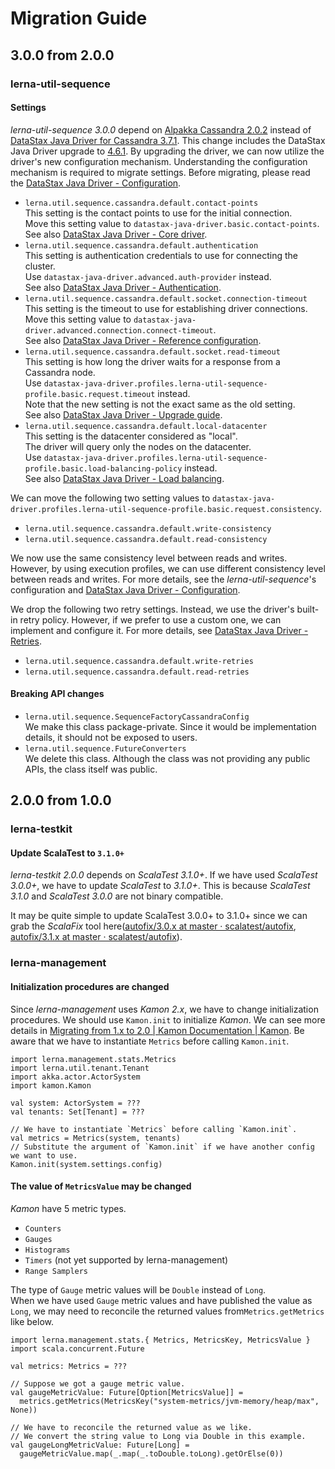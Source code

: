 # Migration Guide

## 3.0.0 from 2.0.0

### lerna-util-sequence

#### Settings

*lerna-util-sequence 3.0.0* depend on [Alpakka Cassandra 2.0.2](https://doc.akka.io/docs/alpakka/2.0.2/cassandra.html)
instead of [DataStax Java Driver for Cassandra 3.7.1](https://docs.datastax.com/en/developer/java-driver/3.7/).
This change includes the DataStax Java Driver upgrade to [4.6.1](https://docs.datastax.com/en/developer/java-driver/4.6/).
By upgrading the driver, we can now utilize the driver's new configuration mechanism.
Understanding the configuration mechanism is required to migrate settings.
Before migrating, please read the [DataStax Java Driver - Configuration](https://docs.datastax.com/en/developer/java-driver/4.6/manual/core/configuration/).

* `lerna.util.sequence.cassandra.default.contact-points`  
  This setting is the contact points to use for the initial connection.  
  Move this setting value to `datastax-java-driver.basic.contact-points`.  
  See also [DataStax Java Driver - Core driver](https://docs.datastax.com/en/developer/java-driver/4.6/manual/core/#contact-points).
* `lerna.util.sequence.cassandra.default.authentication`  
  This setting is authentication credentials to use for connecting the cluster.  
  Use `datastax-java-driver.advanced.auth-provider` instead.  
  See also [DataStax Java Driver - Authentication](https://docs.datastax.com/en/developer/java-driver/4.6/manual/core/authentication/).
* `lerna.util.sequence.cassandra.default.socket.connection-timeout`  
  This setting is the timeout to use for establishing driver connections.  
  Move this setting value to `datastax-java-driver.advanced.connection.connect-timeout`.  
  See also [DataStax Java Driver - Reference configuration](https://docs.datastax.com/en/developer/java-driver/4.6/manual/core/configuration/reference/).
* `lerna.util.sequence.cassandra.default.socket.read-timeout`  
  This setting is how long the driver waits for a response from a Cassandra node.  
  Use `datastax-java-driver.profiles.lerna-util-sequence-profile.basic.request.timeout` instead.  
  Note that the new setting is not the exact same as the old setting.  
  See also [DataStax Java Driver - Upgrade guide](https://docs.datastax.com/en/developer/java-driver/4.6/upgrade_guide/#statements).
* `lerna.util.sequence.cassandra.default.local-datacenter`  
  This setting is the datacenter considered as "local".  
  The driver will query only the nodes on the datacenter.  
  Use `datastax-java-driver.profiles.lerna-util-sequence-profile.basic.load-balancing-policy` instead.  
  See also [DataStax Java Driver - Load balancing](https://docs.datastax.com/en/developer/java-driver/4.6/manual/core/load_balancing/).


We can move the following two setting values to `datastax-java-driver.profiles.lerna-util-sequence-profile.basic.request.consistency`.
* `lerna.util.sequence.cassandra.default.write-consistency`  
* `lerna.util.sequence.cassandra.default.read-consistency`  

We now use the same consistency level between reads and writes.
However, by using execution profiles, we can use different consistency level between reads and writes.
For more details, see the *lerna-util-sequence*'s configuration and [DataStax Java Driver - Configuration](https://docs.datastax.com/en/developer/java-driver/4.6/manual/core/configuration/#execution-profiles).

We drop the following two retry settings.
Instead, we use the driver's built-in retry policy.
However, if we prefer to use a custom one, we can implement and configure it.
For more details, see [DataStax Java Driver - Retries](https://docs.datastax.com/en/developer/java-driver/4.6/manual/core/retries/).
* `lerna.util.sequence.cassandra.default.write-retries`
* `lerna.util.sequence.cassandra.default.read-retries`

#### Breaking API changes

* `lerna.util.sequence.SequenceFactoryCassandraConfig`  
  We make this class package-private.
  Since it would be implementation details, it should not be exposed to users.
* `lerna.util.sequence.FutureConverters`  
  We delete this class.
  Although the class was not providing any public APIs, the class itself was public.

## 2.0.0 from 1.0.0

### lerna-testkit

#### Update ScalaTest to `3.1.0+`
*lerna-testkit 2.0.0* depends on *ScalaTest 3.1.0+*.
If we have used *ScalaTest 3.0.0+*, we have to update *ScalaTest* to *3.1.0+*.
This is because *ScalaTest 3.1.0* and *ScalaTest 3.0.0* are not binary compatible.

It may be quite simple to update ScalaTest 3.0.0+ to 3.1.0+
since we can grab the *ScalaFix* tool here([autofix/3.0.x at master · scalatest/autofix](https://github.com/scalatest/autofix/tree/master/3.0.x), [autofix/3.1.x at master · scalatest/autofix](https://github.com/scalatest/autofix/tree/master/3.1.x)).

### lerna-management

#### Initialization procedures are changed

Since *lerna-management* uses *Kamon 2.x*,
we have to change initialization procedures.
We should use `Kamon.init` to initialize *Kamon*.
We can see more details in [Migrating from 1.x to 2.0 | Kamon Documentation | Kamon](https://kamon.io/docs/latest/guides/migration/from-1.x-to-2.0/#there-is-a-new-kamoninit-method).
Be aware that we have to instantiate `Metrics` before calling `Kamon.init`.

```mdoc mdoc:compile-only
import lerna.management.stats.Metrics
import lerna.util.tenant.Tenant
import akka.actor.ActorSystem
import kamon.Kamon

val system: ActorSystem = ???
val tenants: Set[Tenant] = ???

// We have to instantiate `Metrics` before calling `Kamon.init`.
val metrics = Metrics(system, tenants)
// Substitute the argument of `Kamon.init` if we have another config we want to use.
Kamon.init(system.settings.config)
```

#### The value of `MetricsValue` may be changed

*Kamon* have 5 metric types.
- `Counters`
- `Gauges`
- `Histograms`
- `Timers` (not yet supported by lerna-management)
- `Range Samplers`

The type of `Gauge` metric values will be `Double` instead of `Long`.  
When we have used `Gauge` metric values and have published the value as `Long`,
we may need to reconcile the returned values from`Metrics.getMetrics` like below.

```mdoc mdoc:compile-only
import lerna.management.stats.{ Metrics, MetricsKey, MetricsValue }
import scala.concurrent.Future

val metrics: Metrics = ???

// Suppose we got a gauge metric value.
val gaugeMetricValue: Future[Option[MetricsValue]] =
  metrics.getMetrics(MetricsKey("system-metrics/jvm-memory/heap/max", None))

// We have to reconcile the returned value as we like.
// We convert the string value to Long via Double in this example.
val gaugeLongMetricValue: Future[Long] =
  gaugeMetricValue.map(_.map(_.toDouble.toLong).getOrElse(0))
```
